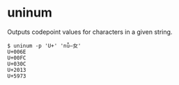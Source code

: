 # uninum

Outputs codepoint values for characters in a given string.

```
$ uninum -p 'U+' 'nǚ–女'
U+006E
U+00FC
U+030C
U+2013
U+5973
```
